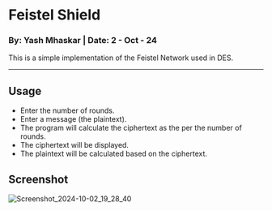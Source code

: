 # Feistel Shield

### By: Yash Mhaskar | Date: 2 - Oct - 24

This is a simple implementation of the Feistel Network used in DES. 

--------

## Usage

- Enter the number of rounds.
- Enter a message (the plaintext).
- The program will calculate the ciphertext as the per the number of rounds.
- The ciphertext will be displayed.
- The plaintext will be calculated based on the ciphertext.

## Screenshot

![Screenshot_2024-10-02_19_28_40](https://github.com/user-attachments/assets/d9fe4ffa-ee5d-4cd3-8082-573a5e05875e)
